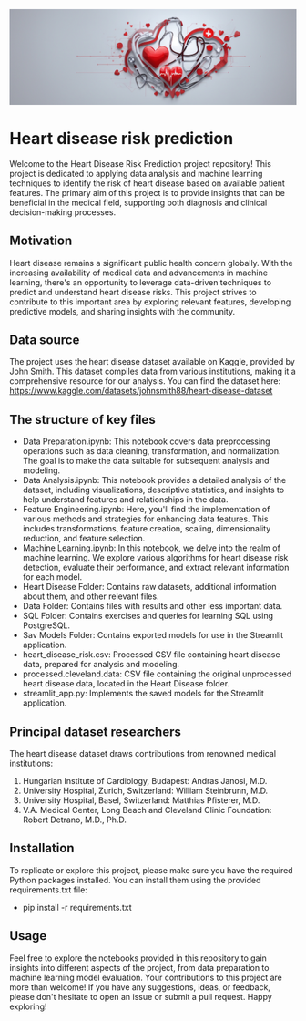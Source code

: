 ![alt text](https://github.com/MrDomian/Heart-Disease-Risk-Prediction/blob/main/Data/Risk_of_heart_disease_banner.jpg)
# Heart disease risk prediction
Welcome to the Heart Disease Risk Prediction project repository! This project is dedicated to applying data analysis and machine learning techniques to identify the risk of heart disease based on available patient features. The primary aim of this project is to provide insights that can be beneficial in the medical field, supporting both diagnosis and clinical decision-making processes.

## Motivation
Heart disease remains a significant public health concern globally. With the increasing availability of medical data and advancements in machine learning, there's an opportunity to leverage data-driven techniques to predict and understand heart disease risks. This project strives to contribute to this important area by exploring relevant features, developing predictive models, and sharing insights with the community.

## Data source
The project uses the heart disease dataset available on Kaggle, provided by John Smith. This dataset compiles data from various institutions, making it a comprehensive resource for our analysis. You can find the dataset here: https://www.kaggle.com/datasets/johnsmith88/heart-disease-dataset

## The structure of key files
- Data Preparation.ipynb: This notebook covers data preprocessing operations such as data cleaning, transformation, and normalization. The goal is to make the data suitable for subsequent analysis and modeling.
- Data Analysis.ipynb: This notebook provides a detailed analysis of the dataset, including visualizations, descriptive statistics, and insights to help understand features and relationships in the data.
- Feature Engineering.ipynb: Here, you'll find the implementation of various methods and strategies for enhancing data features. This includes transformations, feature creation, scaling, dimensionality reduction, and feature selection.
- Machine Learning.ipynb: In this notebook, we delve into the realm of machine learning. We explore various algorithms for heart disease risk detection, evaluate their performance, and extract relevant information for each model.
- Heart Disease Folder: Contains raw datasets, additional information about them, and other relevant files.
- Data Folder: Contains files with results and other less important data.
- SQL Folder: Contains exercises and queries for learning SQL using PostgreSQL.
- Sav Models Folder: Contains exported models for use in the Streamlit application.
- heart_disease_risk.csv: Processed CSV file containing heart disease data, prepared for analysis and modeling.
- processed.cleveland.data: CSV file containing the original unprocessed heart disease data, located in the Heart Disease folder.
- streamlit_app.py: Implements the saved models for the Streamlit application.

## Principal dataset researchers
The heart disease dataset draws contributions from renowned medical institutions:
1. Hungarian Institute of Cardiology, Budapest: Andras Janosi, M.D.
2. University Hospital, Zurich, Switzerland: William Steinbrunn, M.D.
3. University Hospital, Basel, Switzerland: Matthias Pfisterer, M.D.
4. V.A. Medical Center, Long Beach and Cleveland Clinic Foundation: Robert Detrano, M.D., Ph.D.

## Installation
To replicate or explore this project, please make sure you have the required Python packages installed. You can install them using the provided requirements.txt file:
- pip install -r requirements.txt

## Usage
Feel free to explore the notebooks provided in this repository to gain insights into different aspects of the project, from data preparation to machine learning model evaluation. Your contributions to this project are more than welcome! If you have any suggestions, ideas, or feedback, please don't hesitate to open an issue or submit a pull request.
Happy exploring!
